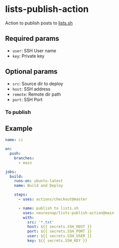 # lists-publish-action

Action to publish posts to [lists.sh](https://lists.sh)

## Required params

- `user`: SSH User name
- `key`: Private key

## Optional params

- `src`: Source dir to deploy
- `host`: SSH address
- `remote`: Remote dir path
- `port`: SSH Port

### To publish

## Example

```yml
name: ci

on:
  push:
    branches:
      - main

jobs:
  build:
    runs-on: ubuntu-latest
    name: Build and Deploy

    steps:
      - uses: actions/checkout@master

      - name: publish to lists.sh
        uses: neurosnap/lists-publish-action@main
        with:
          src: '*.txt'
          host: ${{ secrets.SSH_HOST }}
          port: ${{ secrets.SSH_PORT }}
          user: ${{ secrets.SSH_USER }}
          key: ${{ secrets.SSH_KEY }}
```
